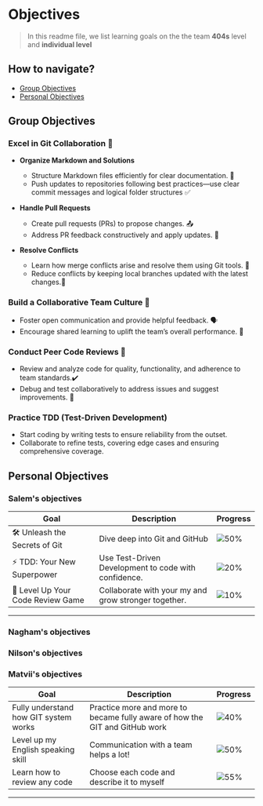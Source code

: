 
# Objectives

>In this readme file, we list learning goals on the the team **404s** level and
**individual  level**

## How to navigate?

- [Group Objectives](#group-objectives)
- [Personal Objectives](#personal-objectives)

## Group Objectives

### Excel in Git Collaboration 🚀

- **Organize Markdown and Solutions**  
  - Structure Markdown files efficiently for clear documentation. 📝  
  - Push updates to repositories following best practices—use clear commit
  messages and logical folder structures ✅  

- **Handle Pull Requests**
  - Create pull requests (PRs) to propose changes. 📤  
  - Address PR feedback constructively and apply updates. 💬  

- **Resolve Conflicts**  
  - Learn how merge conflicts arise and resolve them using Git tools. 🤔  
  - Reduce conflicts by keeping local branches updated with the latest changes.🔄

### Build a Collaborative Team Culture 🤝  

- Foster open communication and provide helpful feedback. 🗣️  
- Encourage shared learning to uplift the team’s overall performance. 🌱  

### Conduct Peer Code Reviews 👀  

- Review and analyze code for quality, functionality, and adherence to team standards.✔️
- Debug and test collaboratively to address issues and suggest improvements. 🐞

### Practice TDD (Test-Driven Development)  

- Start coding by writing tests to ensure reliability from the outset.  
- Collaborate to refine tests, covering edge cases and ensuring comprehensive coverage.

## Personal Objectives

### Salem's objectives

| **Goal**                           | **Description** | **Progress**   |  
|------------------------------------|----------------| ----------------|
| 🛠️ Unleash the Secrets of Git      |Dive deep into Git and GitHub | ![50%](https://progress-bar.xyz/50) |
| ⚡ TDD: Your New Superpower        | Use Test-Driven Development to code with confidence.| ![20%](https://progress-bar.xyz/20)  |  
| 🎉 Level Up Your Code Review Game  | Collaborate with your my and grow stronger together.| ![10%](https://progress-bar.xyz/10)  |  

---

### Nagham's objectives

### Nilson's objectives

### Matvii's objectives

| **Goal**                           | **Description** | **Progress**   |  
|------------------------------------|----------------| ----------------|
| Fully understand how GIT system works     |Practice more and more to became fully aware of how the GIT and GitHub work | ![40%](https://progress-bar.xyz/40) |
| Level up my English speaking skill     |Communication with a team helps a lot!| ![50%](https://progress-bar.xyz/50) |
| Learn how to review any code     |Choose each code and describe it to myself | ![55%](https://progress-bar.xyz/55) |

---